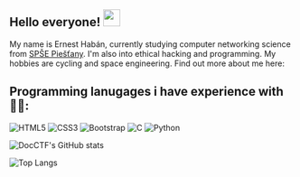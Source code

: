 ## Hello everyone! <img src="https://raw.githubusercontent.com/aemmadi/aemmadi/master/wave.gif" width="30px">

My name is Ernest Habán, currently studying computer networking science from [SPŠE Piešťany](https://info-spsepn.edupage.org/). I'm also into ethical hacking and programming. My hobbies are cycling and space engineering.
Find out more about me here:

## Programming lanugages i have experience with 👨‍💻:

![HTML5](https://img.shields.io/badge/-HTML5-E34F26?style=flat-square&logo=html5&logoColor=white)
![CSS3](https://img.shields.io/badge/-CSS3-1572B6?style=flat-square&logo=css3)
![Bootstrap](https://img.shields.io/badge/-Bootstrap-563D7C?style=flat-square&logo=bootstrap)
![C](https://img.shields.io/badge/-plainC-00599C?style=flat-square&logo=c)
![Python](https://img.shields.io/badge/-Python-black?style=flat-square&logo=Python)

![DocCTF's GitHub stats](https://github-readme-stats.vercel.app/api?username=DocCTF)

![Top Langs](https://github-readme-stats.vercel.app/api/top-langs/?username=DocCTF&layout=compact)


